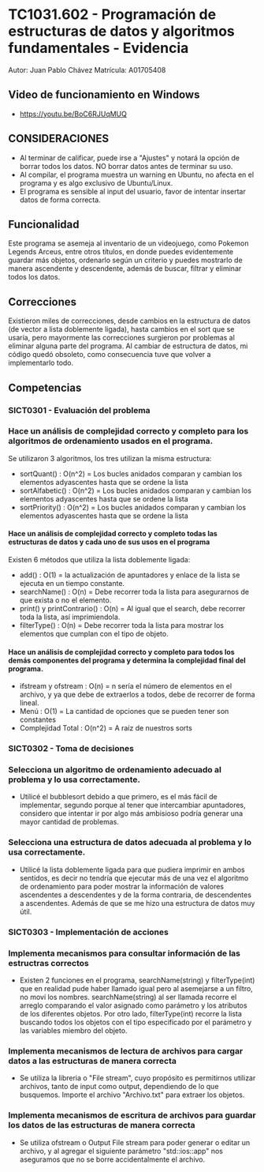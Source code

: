 # TC1031.602 - Programación de estructuras de datos y algoritmos fundamentales - Evidencia
Autor: Juan Pablo Chávez
Matrícula: A01705408

## Video de funcionamiento en Windows
- https://youtu.be/BoC6RJUqMUQ
## CONSIDERACIONES
- Al terminar de calificar, puede irse a "Ajustes" y notará la opción de borrar todos los datos. NO borrar datos antes de terminar su uso.
- Al compilar, el programa muestra un warning en Ubuntu, no afecta en el programa y es algo exclusivo de Ubuntu/Linux.
- El programa es sensible al input del usuario, favor de intentar insertar datos de forma correcta.

## Funcionalidad
Este programa se asemeja al inventario de un videojuego, como Pokemon Legends Arceus, entre otros títulos, en donde puedes evidentemente guardar más objetos, ordenarlo según un criterio y puedes mostrarlo de manera ascendente y descendente, además de buscar, filtrar y eliminar todos los datos.
## Correcciones
Existieron miles de correcciones, desde cambios en la estructura de datos (de vector a lista doblemente ligada), hasta cambios en el sort que se usaría, pero mayormente las correcciones surgieron por problemas al eliminar alguna parte del programa. Al cambiar de estructura de datos, mi código quedó obsoleto, como consecuencia tuve que volver a implementarlo todo.
## Competencias
### SICT0301 - Evaluación del problema
### Hace un análisis de complejidad correcto y completo para los algoritmos de ordenamiento usados en el programa.
Se utilizaron 3 algoritmos, los tres utilizan la misma estructura:
- sortQuant() : O(n^2) = Los bucles anidados comparan y cambian los elementos adyascentes hasta que se ordene la lista
- sortAlfabetic() : O(n^2) = Los bucles anidados comparan y cambian los elementos adyascentes hasta que se ordene la lista
- sortPriority() : O(n^2) = Los bucles anidados comparan y cambian los elementos adyascentes hasta que se ordene la lista 
#### Hace un análisis de complejidad correcto y completo todas las estructuras de datos y cada uno de sus usos en el programa
Existen 6 métodos que utiliza la lista doblemente ligada:
- add() : O(1) = la actualización de apuntadores y enlace de la lista se ejecuta en un tiempo constante.
- searchName() : O(n) = Debe recorrer toda la lista para asegurarnos de que exista o no el elemento.
- print() y printContrario() : O(n) = Al igual que el search, debe recorrer toda la lista, así imprimiendola.
- filterType() : O(n) = Debe recorrer toda la lista para mostrar los elementos que cumplan con el tipo de objeto.
#### Hace un análisis de complejidad correcto y completo para todos los demás componentes del programa y determina la complejidad final del programa.
- ifstream y ofstream : O(n) = n sería el número de elementos en el archivo, y ya que debe de extraerlos a todos, debe de recorrer de forma lineal.
- Menú : O(1) = La cantidad de opciones que se pueden tener son constantes
- Complejidad Total : O(n^2) = A raíz de nuestros sorts

### SICT0302 - Toma de decisiones
### Selecciona un algoritmo de ordenamiento adecuado al problema y lo usa correctamente.
- Utilicé el bubblesort debido a que primero, es el más fácil de implementar, segundo porque al tener que intercambiar apuntadores, considero que intentar ir por algo más ambisioso podría generar una mayor cantidad de problemas.
### Selecciona una estructura de datos adecuada al problema y lo usa correctamente.
- Utilicé la lista doblemente ligada para que pudiera imprimir en ambos sentidos, es decir no tendría que ejecutar más de una vez el algoritmo de ordenamiento para poder mostrar la información de valores ascendentes a descendentes y de la forma contraria, de descendentes a ascendentes. Además de que se me hizo una estructura de datos muy útil.

### SICT0303 - Implementación de acciones
### Implementa mecanismos para consultar información de las estructras correctos
- Existen 2 funciones en el programa, searchName(string) y filterType(int) que en realidad pude haber llamado igual pero al asemejarse a un filtro, no moví los nombres. searchName(string) al ser llamada recorre el arreglo comparando el valor asignado como parámetro y los atributos de los diferentes objetos. Por otro lado, filterType(int) recorre la lista buscando todos los objetos con el tipo especificado por el parámetro y las variables miembro del objeto.
### Implementa mecanismos de lectura de archivos para cargar datos a las estructuras de manera correcta
- Se utiliza la libreria <fstream> o "File stream", cuyo propósito es permitirnos utilizar archivos, tanto de input como output, dependiendo de lo que busquemos. Importe el archivo "Archivo.txt" para extraer los objetos.
### Implementa mecanismos de escritura de archivos para guardar los datos  de las estructuras de manera correcta
- Se utiliza ofstream o Output File stream para poder generar o editar un archivo, y al agregar el siguiente parámetro "std::ios::app" nos aseguramos que no se borre accidentalmente el archivo.

